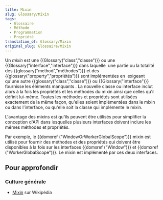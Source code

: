 ```yaml
---
title: Mixin
slug: Glossary/Mixin
tags:
  - Glossaire
  - Méthode
  - Programmation
  - Propriété
translation_of: Glossary/Mixin
original_slug: Glossaire/Mixin
---
```

Un _mixin_ est une {{Glossary("class","classe")}} ou une {{Glossary("interface","interface")}} dans laquelle  une partie ou la totalité des {{glossary("method","méthodes")}} et des {{glossary("property","propriétés")}} sont implémentées en  exigeant qu'une autre {{glossary("class","classe")}} ou {{Glossary("interface")}} fournisse les éléments manquants . La nouvelle classe ou interface inclut alors à la fois les propriétés et les méthodes du mixin ainsi que celles qu'il définit lui-même. Toutes les méthodes et propriétés sont utilisées exactement de la même façon, qu'elles soient implémentées dans le mixin ou dans l'interface, ou qu'elle soit la classe qui implémente le mixin.

L'avantage des mixins est qu'ils peuvent être utilisés pour simplifier la conception d'API dans lesquelles plusieurs interfaces doivent inclure les mêmes méthodes et propriétés.

Par exemple, le {{domxref ("WindowOrWorkerGlobalScope")}} mixin est utilisé pour fournir des méthodes et des propriétés qui doivent être disponibles à la fois sur les interfaces {{domxref ("Window")}} et {{domxref ("WorkerGlobalScope")}}. Le mixin est implémenté par ces deux interfaces.

## Pour approfondir

### Culture générale

- [Mixin](http://fr.wikipedia.org/wiki/Mixin) sur Wikipédia
